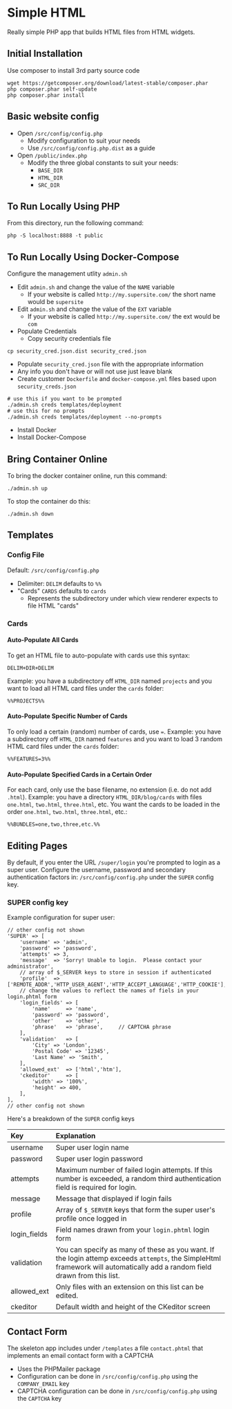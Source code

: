 # Simple HTML
Really simple PHP app that builds HTML files from HTML widgets.

## Initial Installation
Use composer to install 3rd party source code
```
wget https://getcomposer.org/download/latest-stable/composer.phar
php composer.phar self-update
php composer.phar install
```

## Basic website config
* Open `/src/config/config.php`
  * Modify configuration to suit your needs
  * Use `/src/config/config.php.dist` as a guide
* Open `/public/index.php`
  * Modify the three global constants to suit your needs:
    * `BASE_DIR`
    * `HTML_DIR`
    * `SRC_DIR`

## To Run Locally Using PHP
From this directory, run the following command:
```
php -S localhost:8888 -t public
```

## To Run Locally Using Docker-Compose

Configure the management utlity `admin.sh`
* Edit `admin.sh` and change the value of the `NAME` variable
  * If your website is called `http://my.supersite.com/` the short name would be `supersite`
* Edit `admin.sh` and change the value of the `EXT` variable
  * If your website is called `http://my.supersite.com/` the ext would be `com`
* Populate Credentials
  * Copy security credentials file
```
cp security_cred.json.dist security_cred.json
```
  * Populate `security_cred.json` file with the appropriate information
  * Any info you don't have or will not use just leave blank
* Create customer `Dockerfile` and `docker-compose.yml` files based upon `security_creds.json`
```
# use this if you want to be prompted
./admin.sh creds templates/deployment
# use this for no prompts
./admin.sh creds templates/deployment --no-prompts
```

* Install Docker
* Install Docker-Compose

## Bring Container Online

To bring the docker container online, run this command:
```
./admin.sh up
```
To stop the container do this:
```
./admin.sh down
```

## Templates
### Config File
Default: `/src/config/config.php`
* Delimiter: `DELIM` defaults to `%%`
* "Cards" `CARDS` defaults to `cards`
  * Represents the subdirectory under which view renderer expects to file HTML "cards"
### Cards
#### Auto-Populate All Cards
To get an HTML file to auto-populate with cards use this syntax:
```
DELIM+DIR+DELIM
```
Example: you have a subdirectory off `HTML_DIR` named `projects` and you want to load all HTML card files under the `cards` folder:
```
%%PROJECTS%%
```
#### Auto-Populate Specific Number of Cards
To only load a certain (random) number of cards, use `=`.
Example: you have a subdirectory off `HTML_DIR` named `features` and you want to load 3 random HTML card files under the `cards` folder:
```
%%FEATURES=3%%
```
#### Auto-Populate Specified Cards in a Certain Order
For each card, only use the base filename, no extension (i.e. do not add `.html`).
Example: you have a directory `HTML_DIR/blog/cards` with files `one.html`, `two.html`, `three.html`, etc.
You want the cards to be loaded in the order `one.html`, `two.html`, `three.html`, etc.:
```
%%BUNDLES=one,two,three,etc.%%
```

## Editing Pages
By default, if you enter the URL `/super/login` you're prompted to login as a super user.
Configure the username, password and secondary authentication factors in: `/src/config/config.php` under the `SUPER` config key.

### SUPER config key
Example configuration for super user:
```
// other config not shown
'SUPER' => [
    'username' => 'admin',
    'password' => 'password',
    'attempts' => 3,
    'message'  => 'Sorry! Unable to login.  Please contact your administrator',
    // array of $_SERVER keys to store in session if authenticated
    'profile'  => ['REMOTE_ADDR','HTTP_USER_AGENT','HTTP_ACCEPT_LANGUAGE','HTTP_COOKIE'],
    // change the values to reflect the names of fiels in your login.phtml form
    'login_fields' => [
        'name'     => 'name',
        'password' => 'password',
        'other'    => 'other',
        'phrase'   => 'phrase',     // CAPTCHA phrase
    ],
    'validation'   => [
        'City' => 'London',
        'Postal Code' => '12345',
        'Last Name' => 'Smith',
    ],
    'allowed_ext'  => ['html','htm'],
    'ckeditor'     => [
        'width' => '100%',
        'height' => 400,
    ],
],
// other config not shown
```
Here's a breakdown of the `SUPER` config keys

| Key | Explanation |
| :-- | :---------- |
| username | Super user login name |
| password | Super user login password |
| attempts | Maximum number of failed login attempts.  If this number is exceeded, a random third authentication field is required for login. |
| message  | Message that displayed if login fails |
| profile  | Array of `$_SERVER` keys that form the super user's profile once logged in |
| login_fields | Field names drawn from your `login.phtml` login form |
| validation   | You can specify as many of these as you want.  If the login attemp exceeds `attempts`, the SimpleHtml framework will automatically add a random field drawn from this list. |
| allowed_ext  | Only files with an extension on this list can be edited. |
| ckeditor     | Default width and height of the CKeditor screen |

## Contact Form
The skeleton app includes under `/templates` a file `contact.phtml` that implements an email contact form with a CAPTCHA
* Uses the PHPMailer package
* Configuration can be done in `/src/config/config.php` using the `COMPANY_EMAIL` key
* CAPTCHA configuration can be done in `/src/config/config.php` using the `CAPTCHA` key
